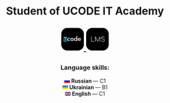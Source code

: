 <h1 align="center">Student of UCODE IT Academy
<p align="center">
    <a href="https://ucode.world/en/" target="_blank">
        <img src="https://github.com/CamyrauBTanke/CamyrauBTanke/blob/main/img/UCODE/ucode.png" height="60px">
    </a>
    <a href="https://lms.khpi.ucode-connect.study/login" target="_blank">
        <img src="https://github.com/CamyrauBTanke/CamyrauBTanke/blob/main/img/UCODE/lms.png" height="60px">
    </a>
</p>
</h1>
<h3 align="center">Language skills:</h3>
<p align="center">
    <a href="https://en.wikipedia.org/wiki/Russian_language" target="_blank"><img src="https://github.com/CamyrauBTanke/CamyrauBTanke/blob/main/img/language/ru.png" width="15"/></a><b> Russian </b>— C1<br>
    <a href="https://en.wikipedia.org/wiki/Ukrainian_language" target="_blank"><img src="https://github.com/CamyrauBTanke/CamyrauBTanke/blob/main/img/language/ua.png" width="15"/></a><b> Ukrainian </b>— B1<br>
    <a href="https://en.wikipedia.org/wiki/English_language" target="_blank"><img src="https://github.com/CamyrauBTanke/CamyrauBTanke/blob/main/img/language/ang.png" width="15"/></a><b> English </b>— С1<br>
</p>
